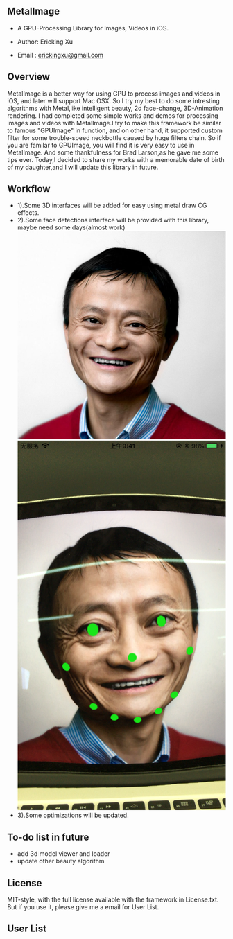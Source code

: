 ## MetalImage ##

* A GPU-Processing Library for Images, Videos in iOS.

* Author: Ericking Xu
* Email : erickingxu@gmail.com


## Overview ##

MetalImage is a better way for using GPU to process images and videos in iOS, and later will support Mac OSX.
So I try my best to do some intresting algorithms with Metal,like intelligent beauty, 2d face-change, 3D-Animation rendering.
I had completed some simple works and demos for processing images and videos with MetalImage.I try to make this framework be similar to famous "GPUImage" in function, and on other hand, it supported custom filter for some trouble-speed neckbottle caused by huge filters chain.
So if you are familar to GPUImage, you will find it is very easy to use in MetalImage. And some thankfulness for Brad Larson,as he gave me some tips ever.
Today,I decided to share my works with a memorable date of birth of my daughter,and I will update this library in future.

## Workflow 
* 1).Some 3D interfaces will be added for easy using metal draw CG effects.
* 2).Some face detections interface will be provided with this library, maybe need some days(almost work)
     ![OriginImage](examples/JackMa.jpg)
     ![SharpenImage](examples/fSharpen.PNG)
* 3).Some optimizations will be updated.

## To-do list in future

* add 3d model viewer and loader 
* update other beauty algorithm

## License ##

MIT-style, with the full license available with the framework in License.txt.
But if you use it, please give me a email for User List.

## User List ## 
